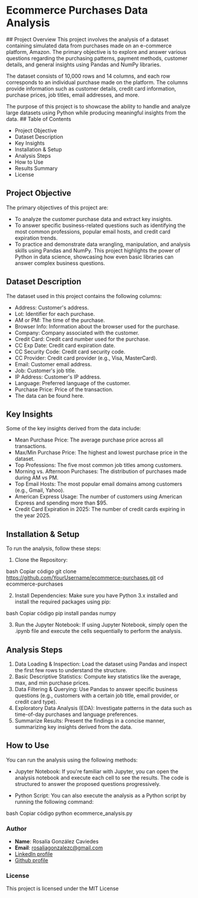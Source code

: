 
# Ecommerce Purchases Data Analysis

## Project Overview
This project involves the analysis of a dataset containing simulated data from purchases made on an e-commerce platform, Amazon. The primary objective is to explore and answer various questions regarding the purchasing patterns, payment methods, customer details, and general insights using Pandas and NumPy libraries.

The dataset consists of 10,000 rows and 14 columns, and each row corresponds to an individual purchase made on the platform. The columns provide information such as customer details, credit card information, purchase prices, job titles, email addresses, and more.

The purpose of this project is to showcase the ability to handle and analyze large datasets using Python while producing meaningful insights from the data.
## Table of Contents
- Project Objective
- Dataset Description
- Key Insights
- Installation & Setup
- Analysis Steps
- How to Use
- Results Summary
- License


## Project Objective

The primary objectives of this project are:

- To analyze the customer purchase data and extract key insights.
- To answer specific business-related questions such as identifying the most common professions, popular email hosts, and credit card expiration trends.
- To practice and demonstrate data wrangling, manipulation, and analysis skills using Pandas and NumPy.
This project highlights the power of Python in data science, showcasing how even basic libraries can answer complex business questions.

## Dataset Description
The dataset used in this project contains the following columns:

- Address: Customer's address.
- Lot: Identifier for each purchase.
- AM or PM: The time of the purchase.
- Browser Info: Information about the browser used for the purchase.
- Company: Company associated with the customer.
- Credit Card: Credit card number used for the purchase.
- CC Exp Date: Credit card expiration date.
- CC Security Code: Credit card security code.
- CC Provider: Credit card provider (e.g., Visa, MasterCard).
- Email: Customer email address.
- Job: Customer's job title.
- IP Address: Customer's IP address.
- Language: Preferred language of the customer.
- Purchase Price: Price of the transaction.
- The data can be found here.

## Key Insights
Some of the key insights derived from the data include:

- Mean Purchase Price: The average purchase price across all transactions.
- Max/Min Purchase Price: The highest and lowest purchase price in the dataset.
- Top Professions: The five most common job titles among customers.
- Morning vs. Afternoon Purchases: The distribution of purchases made during AM vs PM.
- Top Email Hosts: The most popular email domains among customers (e.g., Gmail, Yahoo).
- American Express Usage: The number of customers using American Express and spending more than $95.
- Credit Card Expiration in 2025: The number of credit cards expiring in the year 2025.

## Installation & Setup
To run the analysis, follow these steps:

1. Clone the Repository:

bash
Copiar código
git clone https://github.com/YourUsername/ecommerce-purchases.git
cd ecommerce-purchases

2. Install Dependencies: Make sure you have Python 3.x installed and install the required packages using pip:

bash
Copiar código
pip install pandas numpy

3. Run the Jupyter Notebook: If using Jupyter Notebook, simply open the .ipynb file and execute the cells sequentially to perform the analysis.

## Analysis Steps
1. Data Loading & Inspection: Load the dataset using Pandas and inspect the first few rows to understand the structure.
2. Basic Descriptive Statistics: Compute key statistics like the average, max, and min purchase prices.
3. Data Filtering & Querying: Use Pandas to answer specific business questions (e.g., customers with a certain job title, email provider, or credit card type).
4. Exploratory Data Analysis (EDA): Investigate patterns in the data such as time-of-day purchases and language preferences.
5. Summarize Results: Present the findings in a concise manner, summarizing key insights derived from the data.

## How to Use
You can run the analysis using the following methods:

- Jupyter Notebook: If you're familiar with Jupyter, you can open the analysis notebook and execute each cell to see the results. The code is structured to answer the proposed questions progressively.

- Python Script: You can also execute the analysis as a Python script by running the following command:

bash
Copiar código
python ecommerce_analysis.py

### Author
- **Name**: Rosalía González Caviedes
- **Email**: rosaliagonzalezc@gmail.com
- [LinkedIn profile](https://www.linkedin.com/in/rosaliagonzalezcaviedes/)
- [Github profile](https://github.com/liagcaviedes)

### License
This project is licensed under the MIT License 


 
